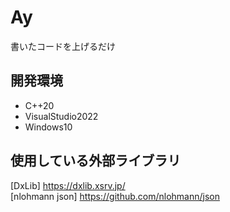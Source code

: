 # Ay
書いたコードを上げるだけ
## 開発環境
- C++20  
- VisualStudio2022  
- Windows10  
## 使用している外部ライブラリ
[DxLib] https://dxlib.xsrv.jp/  
[nlohmann json] https://github.com/nlohmann/json
